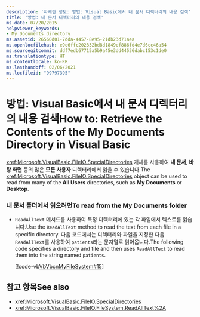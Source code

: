 ```yaml
---
description: '자세한 정보: 방법: Visual Basic에서 내 문서 디렉터리의 내용 검색'
title: '방법: 내 문서 디렉터리의 내용 검색'
ms.date: 07/20/2015
helpviewer_keywords:
- My Documents directory
ms.assetid: 26560d01-7dda-4457-8e95-21db23d71aea
ms.openlocfilehash: e9e6ffc202332bd8d1849ef886fd4e7d6cc46a54
ms.sourcegitcommit: ddf7edb67715a5b9a45e3dd44536dabc153c1de0
ms.translationtype: HT
ms.contentlocale: ko-KR
ms.lasthandoff: 02/06/2021
ms.locfileid: "99797395"
---
```

# <a name="how-to-retrieve-the-contents-of-the-my-documents-directory-in-visual-basic"></a><span data-ttu-id="40a74-103">방법: Visual Basic에서 내 문서 디렉터리의 내용 검색</span><span class="sxs-lookup"><span data-stu-id="40a74-103">How to: Retrieve the Contents of the My Documents Directory in Visual Basic</span></span>

<span data-ttu-id="40a74-104"><xref:Microsoft.VisualBasic.FileIO.SpecialDirectories> 개체를 사용하여 **내 문서**, **바탕 화면** 등의 많은 **모든 사용자** 디렉터리에서 읽을 수 있습니다.</span><span class="sxs-lookup"><span data-stu-id="40a74-104">The <xref:Microsoft.VisualBasic.FileIO.SpecialDirectories> object can be used to read from many of the **All Users** directories, such as **My Documents** or **Desktop**.</span></span>  
  
### <a name="to-read-from-the-my-documents-folder"></a><span data-ttu-id="40a74-105">내 문서 폴더에서 읽으려면</span><span class="sxs-lookup"><span data-stu-id="40a74-105">To read from the My Documents folder</span></span>  
  
- <span data-ttu-id="40a74-106">`ReadAllText` 메서드를 사용하여 특정 디렉터리에 있는 각 파일에서 텍스트를 읽습니다.</span><span class="sxs-lookup"><span data-stu-id="40a74-106">Use the `ReadAllText` method to read the text from each file in a specific directory.</span></span> <span data-ttu-id="40a74-107">다음 코드에서는 디렉터리와 파일을 지정한 다음 `ReadAllText`를 사용하여 `patients`라는 문자열로 읽어옵니다.</span><span class="sxs-lookup"><span data-stu-id="40a74-107">The following code specifies a directory and file and then uses `ReadAllText` to read them into the string named `patients`.</span></span>  
  
     [!code-vb[VbVbcnMyFileSystem#15](~/samples/snippets/visualbasic/VS_Snippets_VBCSharp/VbVbcnMyFileSystem/VB/Class1.vb#15)]  
  
## <a name="see-also"></a><span data-ttu-id="40a74-108">참고 항목</span><span class="sxs-lookup"><span data-stu-id="40a74-108">See also</span></span>

- <xref:Microsoft.VisualBasic.FileIO.SpecialDirectories>
- <xref:Microsoft.VisualBasic.FileIO.FileSystem.ReadAllText%2A>
